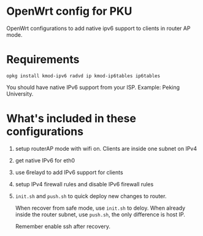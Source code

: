 OpenWrt config for PKU
==================

OpenWrt configurations to add native ipv6 support to clients in router AP mode.

Requirements
============
`opkg install kmod-ipv6 radvd ip kmod-ip6tables ip6tables`

You should have native IPv6 support from your ISP. Example: Peking University.

What's included in these configurations
============

1. setup routerAP mode with wifi on. Clients are inside one subnet on IPv4

2. get native IPv6 for eth0

3. use 6relayd to add IPv6 support for clients

4. setup IPv4 firewall rules and disable IPv6 firewall rules

5. `init.sh` and `push.sh` to quick deploy new changes to router.

    When recover from safe mode, use `init.sh` to deloy. When already inside
    the router subnet, use `push.sh`, the only difference is host IP.

    Remember enable ssh after recovery.
